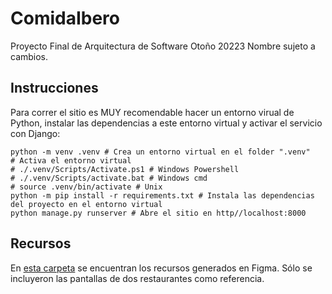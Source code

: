 # ComidaIbero
Proyecto Final de Arquitectura de Software Otoño 20223
Nombre sujeto a cambios.

## Instrucciones

Para correr el sitio es MUY recomendable hacer un entorno virual de Python, instalar las dependencias a este entorno
virtual y activar el servicio con Django:

~~~
python -m venv .venv # Crea un entorno virtual en el folder ".venv"
# Activa el entorno virtual
# ./.venv/Scripts/Activate.ps1 # Windows Powershell
# ./.venv/Scripts/activate.bat # Windows cmd
# source .venv/bin/activate # Unix
python -m pip install -r requirements.txt # Instala las dependencias del proyecto en el entorno virtual
python manage.py runserver # Abre el sitio en http//localhost:8000
~~~

## Recursos
En [esta carpeta](https://drive.google.com/drive/folders/1ZTkvD1_7hGe89xfl13xd2L3vC9TF4rSe?usp=drive_linkhttps://drive.google.com/drive/folders/1ZTkvD1_7hGe89xfl13xd2L3vC9TF4rSe?usp=drive_link) se encuentran los recursos generados en Figma. Sólo se incluyeron las pantallas de dos restaurantes como referencia.

